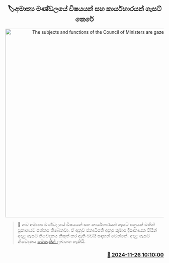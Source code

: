 <p align='center'><b><h2 align='center' title='The subjects and functions of the Council of Ministers are gazetted'>🏷අමාත්‍ය මණ්ඩලයේ විෂයයන් සහ කාර්යභාරයන් ගැසට් කෙරේ</h2></b></p>
<p align='center'><img src='https://helakuru.sgp1.cdn.digitaloceanspaces.com/esana/images/lib/president-secretary-office-new.jpg' width='600' alt='The subjects and functions of the Council of Ministers are gazetted'></p>

>📝 නව අමාත්‍ය මණ්ඩලයේ විෂයයන් සහ කාර්යභාරයන් ගැසට් පත්‍රයක් මඟින් ප්‍රකාශයට පත්කර තිබෙනවා.
ඒ අනුව ජනාධිපති අනුර කුමාර දිසානායක විසින් අදාළ ගැසට් නිවේදනය නිකුත් කර ඇති බවයි සඳහන් වෙන්නේ.
අදාළ ගැසට් නිවේදනය <a href='http://www.documents.gov.lk/files/egz/2024/11/2412-08_E.pdf'>මෙතැනින් </a>ලබාගත හැකියි.


<h3 align='right'><a href='https://www.helakuru.lk/esana/p/105443/'>📅 2024-11-26 10:10:00</a></h3>
